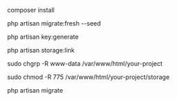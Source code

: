 composer install

php artisan migrate:fresh --seed

php artisan key:generate

php artisan storage:link

sudo chgrp -R www-data /var/www/html/your-project

sudo chmod -R 775 /var/www/html/your-project/storage

php artisan migrate
